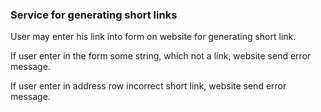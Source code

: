 ### Service for generating short links
User may enter his link into form on website for generating short link.

If user enter in the form some string, which not a link, website send error message.

If user enter in address row incorrect short link, website send error message.
